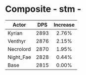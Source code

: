 # Composite - stm - 
| Actor | DPS | Increase |
|---|:---:|:---:|
|Kyrian|2893|2.76%|
|Venthyr|2876|2.15%|
|Necrolord|2870|1.95%|
|Night_Fae|2828|0.44%|
|Base|2815|0.00%|
